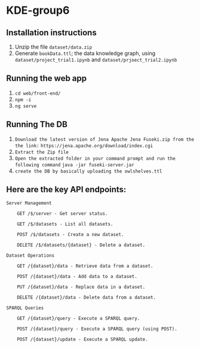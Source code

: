 # KDE-group6

## Installation instructions
1. Unzip the file `dataset/data.zip`
2. Generate `bookData.ttl`; the data knowledge graph, using `dataset/project_trial1.ipynb` and `dataset/prjoect_trial2.ipynb`



## Running the web app
1. `cd web/front-end/` 
2. `npm -i`
3. `ng serve`


## Running The DB
1. `Download the latest version of Jena Apache Jena Fuseki.zip from the the link:`
   `https://jena.apache.org/download/index.cgi`
3. `Extract the Zip file`
4. `Open the extracted folder in your command prompt and run the following command`
   `java -jar fuseki-server.jar`
5. `create the DB by basically uploading the owlshelves.ttl`

## Here are the key API endpoints:

    Server Management

        GET /$/server - Get server status.

        GET /$/datasets - List all datasets.

        POST /$/datasets - Create a new dataset.

        DELETE /$/datasets/{dataset} - Delete a dataset.

    Dataset Operations

        GET /{dataset}/data - Retrieve data from a dataset.

        POST /{dataset}/data - Add data to a dataset.

        PUT /{dataset}/data - Replace data in a dataset.

        DELETE /{dataset}/data - Delete data from a dataset.

    SPARQL Queries

        GET /{dataset}/query - Execute a SPARQL query.

        POST /{dataset}/query - Execute a SPARQL query (using POST).

        POST /{dataset}/update - Execute a SPARQL update.

